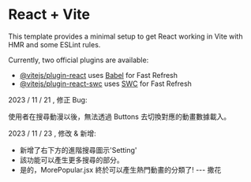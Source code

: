 # React + Vite

This template provides a minimal setup to get React working in Vite with HMR and some ESLint rules.

Currently, two official plugins are available:

- [@vitejs/plugin-react](https://github.com/vitejs/vite-plugin-react/blob/main/packages/plugin-react/README.md) uses [Babel](https://babeljs.io/) for Fast Refresh
- [@vitejs/plugin-react-swc](https://github.com/vitejs/vite-plugin-react-swc) uses [SWC](https://swc.rs/) for Fast Refresh

2023 / 11 / 21 , 修正 Bug:

使用者在搜尋動漫以後，無法透過 Buttons 去切換對應的動畫數據載入。

2023 / 11 / 23 , 修改 & 新增:

- 新增了右下方的進階搜尋圖示'Setting'
- 該功能可以產生更多搜尋的部分。
- 是的，MorePopular.jsx 終於可以產生熱門動畫的分類了! --- 撒花
